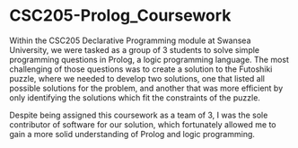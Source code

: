# CSC205-Prolog_Coursework

Within the CSC205 Declarative Programming module at Swansea University, we were tasked as a group of 3 students to solve simple programming questions in Prolog, a logic programming language. The most challenging of those questions was to create a solution to the Futoshiki puzzle, where we needed to develop two solutions, one that listed all possible solutions for the problem, and another that was more efficient by only identifying the solutions which fit the constraints of the puzzle. 

Despite being assigned this coursework as a team of 3, I was the sole contributor of software for our solution, which fortunately allowed me to gain a more solid understanding of Prolog and logic programming.
